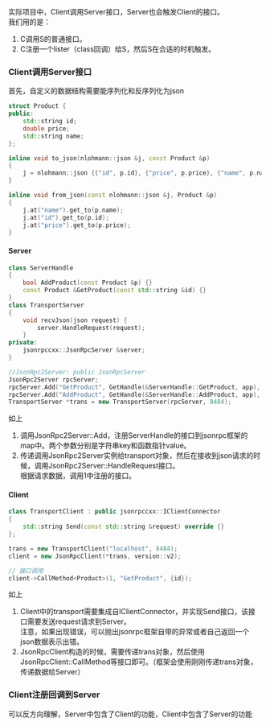 
实际项目中，Client调用Server接口，Server也会触发Client的接口。  
我们用的是：  
1. C调用S的普通接口。  
2. C注册一个lister（class回调）给S，然后S在合适的时机触发。

### Client调用Server接口

首先，自定义的数据结构需要能序列化和反序列化为json

```cpp
struct Product {
public:
    std::string id;
    double price;
    std::string name;
};

inline void to_json(nlohmann::json &j, const Product &p)
{
    j = nlohmann::json {{"id", p.id}, {"price", p.price}, {"name", p.name}};
}

inline void from_json(const nlohmann::json &j, Product &p)
{
    j.at("name").get_to(p.name);
    j.at("id").get_to(p.id);
    j.at("price").get_to(p.price);
}

```

#### Server

```cpp
class ServerHandle
{
    bool AddProduct(const Product &p) {}
	const Product &GetProduct(const std::string &id) {}
}
class TransportServer
{
	void recvJson(json request) {
		server.HandleRequest(request);
	}
private:
	jsonrpccxx::JsonRpcServer &server;
}

//JsonRpc2Server: public JsonRpcServer
JsonRpc2Server rpcServer;
rpcServer.Add("GetProduct", GetHandle(&ServerHandle::GetProduct, app), {"id"});
rpcServer.Add("AddProduct", GetHandle(&ServerHandle::AddProduct, app), {"product"});
TransportServer *trans = new TransportServer(rpcServer, 8484);
```

如上  
1. 调用JsonRpc2Server::Add，注册ServerHandle的接口到jsonrpc框架的map中。两个参数分别是字符串key和函数指针value。  
2. 传递调用JsonRpc2Server实例给transport对象，然后在接收到json请求的时候，调用JsonRpc2Server::HandleRequest接口。  
根据请求数据，调用1中注册的接口。

#### Client

```cpp
class TransportClient : public jsonrpccxx::IClientConnector
{
    std::string Send(const std::string &request) override {}
};

trans = new TransportClient("localhost", 8484);
client = new JsonRpcClient(*trans, version::v2);

// 接口调用
client->CallMethod<Product>(1, "GetProduct", {id});
```

如上  
1. Client中的transport需要集成自IClientConnector，并实现Send接口，该接口需要发送request请求到Server。  
注意，如果出现错误，可以抛出jsonrpc框架自带的异常或者自己返回一个json数据表示出错。  
2. JsonRpcClient构造的时候，需要传递trans对象，然后使用JsonRpcClient::CallMethod等接口即可。（框架会使用刚刚传递trans对象，传递数据给Server）

### Client注册回调到Server

  可以反方向理解，Server中包含了Client的功能，Client中包含了Server的功能